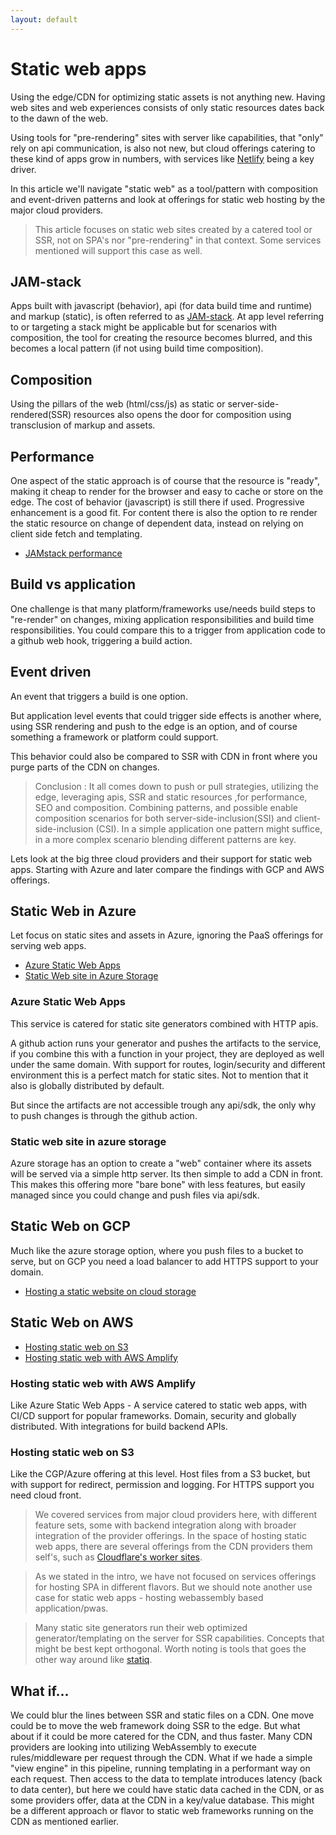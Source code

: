 ```yaml
---
layout: default
---
```


# Static web apps

Using the edge/CDN for optimizing static assets is not anything new. Having web sites and web experiences consists of only static resources dates back to the dawn of the web.

Using tools for "pre-rendering" sites with server like capabilities, that "only" rely on api communication, is also not new, but cloud offerings catering to these kind of apps grow in numbers, with services like [Netlify](https://www.netlify.com/) being a key driver.

In this article we'll navigate "static web" as a tool/pattern with composition and event-driven patterns and look at offerings for static web hosting by the major cloud providers. 

> This article focuses on static web sites created by a catered tool or SSR, not on SPA's nor "pre-rendering" in that context. Some services mentioned will support this case as well.

## JAM-stack
Apps built with javascript (behavior), api (for data build time and runtime) and markup (static), is often referred to as [JAM-stack](https://jamstack.org/).
At app level referring to or targeting a stack might be applicable but for scenarios with composition, the tool for creating the resource becomes blurred, and this becomes a local pattern (if not using build time composition).

## Composition
Using the pillars of the web (html/css/js) as static or server-side-rendered(SSR) resources also opens the door for composition using transclusion of markup and assets.

## Performance
One aspect of the static approach is of course that the resource is "ready", making it cheap to render for the browser and easy to cache or store on the edge. 
The cost of behavior (javascript) is still there if used. Progressive enhancement is a good fit. For content there is also the option to re render the static resource on change of dependent data, instead on relying on client side fetch and templating.

- [JAMstack performance](https://css-tricks.com/a-look-at-jamstacks-speed-by-the-numbers/)

## Build vs application
One challenge is that many platform/frameworks use/needs build steps to "re-render" on changes, mixing application responsibilities and build time responsibilities.
You could compare this to a trigger from application code to a github web hook, triggering a build action.

## Event driven
An event that triggers a build is one option.

But application level events that could trigger side effects is another where, using SSR rendering  and push to the edge is an option, and of course something a framework or platform could support.

This behavior could also be compared to SSR with CDN in front where you purge parts of the CDN on changes.

> Conclusion : It all comes down to push or pull strategies, utilizing the edge, leveraging apis, SSR and static resources ,for performance, SEO and composition. Combining patterns, and possible enable composition scenarios for both server-side-inclusion(SSI) and client-side-inclusion (CSI). In a simple application one pattern might suffice, in a more complex scenario blending different patterns are key.

Lets look at the big three cloud providers and their support for static web apps. Starting with Azure and later compare the findings with GCP and AWS offerings.

## Static Web in Azure

Let focus on static sites and assets in Azure, ignoring the PaaS offerings for serving web apps.

- [Azure Static Web Apps](https://azure.microsoft.com/en-us/services/app-service/static/)
- [Static Web site in Azure Storage](https://docs.microsoft.com/en-us/azure/storage/blobs/storage-blob-static-website)

### Azure Static Web Apps

This service is catered for static site generators combined with HTTP apis.

A github action runs your generator and pushes the artifacts to the service, if you combine this with a function in your project, they are deployed as well under the same domain.
With support for routes, login/security and different environment this is a perfect match for static sites. Not to mention that it also is globally distributed by default.

But since the artifacts are not accessible trough any api/sdk, the only why to push changes is through the github action. 

### Static web site in azure storage

Azure storage has an option to create a "web" container where its assets will be served via a simple http server. Its then simple to add a CDN in front.
This makes this offering more "bare bone" with less features, but easily managed since you could change and push files via api/sdk.

## Static Web on GCP

Much like the azure storage option, where you push files to a bucket to serve, but on GCP you need a load balancer to add HTTPS support to your domain.
- [Hosting a static website on cloud storage](https://cloud.google.com/storage/docs/hosting-static-website)

## Static Web on AWS

- [Hosting static web on S3](https://docs.aws.amazon.com/AmazonS3/latest/dev/WebsiteHosting.html)
- [Hosting static web with AWS Amplify](https://aws.amazon.com/amplify/console/)

### Hosting static web with AWS Amplify
Like Azure Static Web Apps - A service catered to static web apps, with CI/CD support for popular frameworks. Domain, security and globally distributed. With integrations for build backend APIs.

### Hosting static web on S3

Like the CGP/Azure offering at this level. Host files from a S3 bucket, but with support for redirect, permission and logging. For HTTPS support you need cloud front.

> We covered services from major cloud providers here, with different feature sets, some with backend integration along with broader integration of the provider offerings. In the space of hosting static web apps, there are several offerings from the CDN providers them self's, such as [Cloudflare's worker sites](https://workers.cloudflare.com/sites).

> As we stated in the intro, we have not focused on services offerings for hosting SPA in different flavors. But we should note another use case for static web apps - hosting webassembly based application/pwas.

> Many static site generators run their web optimized generator/templating on the server for SSR capabilities. Concepts that might be best kept orthogonal. Worth noting is tools that goes the other way around like [statiq](https://statiq.dev/).

## What if...
We could blur the lines between SSR and static files on a CDN. One move could be to move the web framework doing SSR to the edge. But what about if it could be more catered for the CDN, and thus faster. Many CDN providers are looking into utilizing WebAssembly to execute rules/middleware per request through the CDN. What if we hade a simple "view engine" in this pipeline, running templating in a performant way on each request. Then access to the data to template introduces latency (back to data center), but here we could have static data cached in the CDN, or as some providers offer, data at the CDN in a key/value database.
This might be a different approach or flavor to static web frameworks running on the CDN as mentioned earlier.
